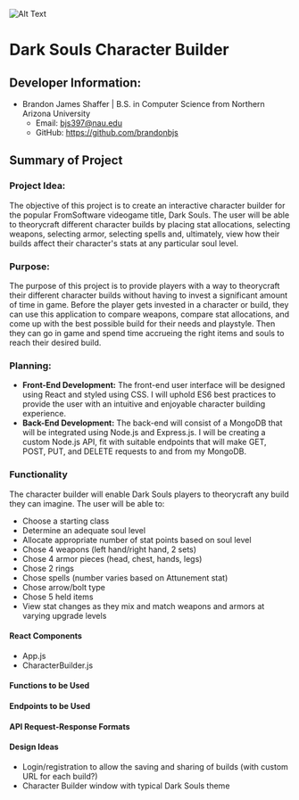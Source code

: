 ![Alt Text]()
# Dark Souls Character Builder

## Developer Information:
* Brandon James Shaffer | B.S. in Computer Science from Northern Arizona University
  * Email: bjs397@nau.edu
  * GitHub: https://github.com/brandonbjs

## Summary of Project

### Project Idea:
The objective of this project is to create an interactive character builder for the popular FromSoftware videogame title, Dark Souls. The user will be able to theorycraft different character builds by placing stat allocations, selecting weapons, selecting armor, selecting spells and, ultimately, view how their builds affect their character's stats at any particular soul level.

### Purpose:
The purpose of this project is to provide players with a way to theorycraft their different character builds without having to invest a significant amount of time in game. Before the player gets invested in a character or build, they can use this application to compare weapons, compare stat allocations, and come up with the best possible build for their needs and playstyle. Then they can go in game and spend time accrueing the right items and souls to reach their desired build.

### Planning: 
* **Front-End Development:** The front-end user interface will be designed using React and styled using CSS. I will uphold ES6 best practices to provide the user with an intuitive and enjoyable character building experience.
*  **Back-End Development:** The back-end will consist of a MongoDB that will be integrated using Node.js and Express.js. I will be creating a custom Node.js API, fit with suitable endpoints that will make GET, POST, PUT, and DELETE requests to and from my MongoDB.

### Functionality
The character builder will enable Dark Souls players to theorycraft any build they can imagine. The user will be able to: 
* Choose a starting class
* Determine an adequate soul level
* Allocate appropriate number of stat points based on soul level
* Chose 4 weapons (left hand/right hand, 2 sets)
* Chose 4 armor pieces (head, chest, hands, legs)
* Chose 2 rings
* Chose spells (number varies based on Attunement stat)
* Chose arrow/bolt type
* Chose 5 held items
* View stat changes as they mix and match weapons and armors at varying upgrade levels

#### React Components
* App.js
* CharacterBuilder.js

#### Functions to be Used

#### Endpoints to be Used

#### API Request-Response Formats

#### Design Ideas
* Login/registration to allow the saving and sharing of builds (with custom URL for each build?)
* Character Builder window with typical Dark Souls theme
